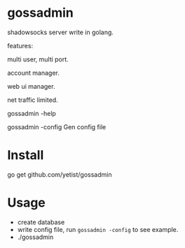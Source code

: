 # gossadmin

shadowsocks server write in golang.

features:

multi user, multi port.

account manager.

web ui manager.

net traffic limited.

gossadmin -help

gossadmin -config Gen config file

# Install

go get github.com/yetist/gossadmin

# Usage

- create database
- write config file, run `gossadmin -config` to see example.
- ./gossadmin
